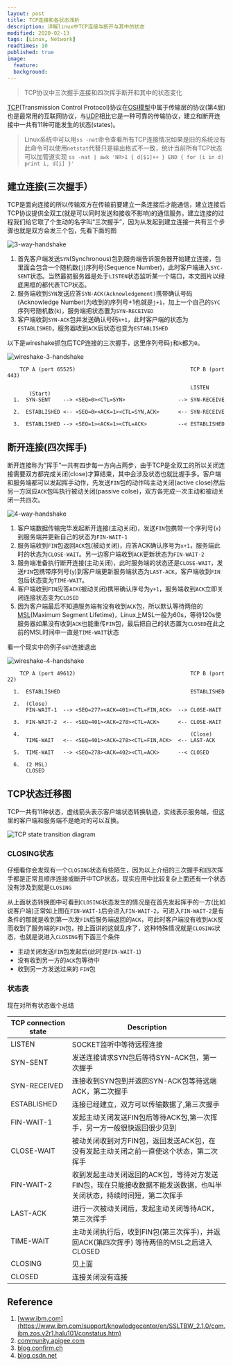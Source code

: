 ```yaml
---
layout: post
title: TCP连接和各状态浅析
description: 详解linux中TCP连接与断开与其中的状态
modified: 2020-02-13
tags: [Linux, Network]
readtimes: 10
published: true
image:
  feature:
  background: 
---
```


> TCP协议中三次握手连接和四次挥手断开和其中的状态变化

[TCP](https://en.wikipedia.org/wiki/Transmission_Control_Protocol)(Transmission Control Protocol)协议在[OSI模型](https://en.wikipedia.org/wiki/OSI_model)中属于传输层的协议(第4层)也是最常用的互联网协议，与[UDP](https://en.wikipedia.org/wiki/User_Datagram_Protocol)相比它是一种可靠的传输协议，建立和断开连接中一共有11种可能发生的状态(states)。

> Linux系统中可以用`ss -nat`命令查看所有TCP连接情况如果是旧的系统没有此命令可以使用`netstat`代替只是输出格式不一致，统计当前所有TCP状态可以加管道实现
> `ss -nat | awk 'NR>1 { d[$1]++ } END { for (i in d) print i, d[i] }'`

## 建立连接(三次握手）

TCP是面向连接的所以传输双方在传输前要建立一条连接后才能通信，建立连接后TCP协议提供全双⼯(就是可以同时发送和接收不影响)的通信服务。建立连接的过程我们给它取了个生动的名字叫“三次握手”，因为从发起到建立连接一共有三个步骤也就是双方会发三个包，先看下面的图

![3-way-handshake](https://img.fythonfang.com/3-way-handshake.jpg)

1. 首先客户端发送`SYN`(Synchronous)包到服务端告诉服务器开始建立连接，包里面会包含一个随机数(`j`)序列号(Sequence Number)，此时客户端进入`SYC-SENT`状态。当然最初服务器是处于`LISTEN`状态监听某一个端口，本文图片以绿底黑框的都代表TCP状态。
2. 服务端收到`SYN`发送应答`SYN-ACK(Acknowledgement)`携带确认号码(Acknowledge Number)为收到的序列号+1也就是`j+1`，加上一个自己的`SYC`序列号随机数(`k`)，服务端把状态置为`SYN-RECEIVED`
3. 客户端收到`SYN-ACK`包并发送确认号码`k+1`，此时客户端的状态为`ESTABLISHED`，服务器收到`ACK`后状态也变为`ESTABLISHED`

以下是wireshake抓包后TCP连接的三次握手，这里序列号码`j`和`k`都为`0`。

![wireshake-3-handshake](https://img.fythonfang.com/wireshark-3-way-handshake.png)

```
    TCP A (port 65525)                                     TCP B (port 443)

                                                           LISTEN
       (Start)
  1.  SYN-SENT    --> <SEQ=0><CTL=SYN>                 --> SYN-RECEIVE

  2.  ESTABLISHED <-- <SEQ=0><ACK=1><CTL=SYN,ACK>      <-- SYN-RECEIVE

  3.  ESTABLISHED --> <SEQ=1><ACK=1><CTL=ACK>          --< ESTABLISHED

```

## 断开连接(四次挥手)

断开连接称为“挥手”一共有四步每一方向占两步，由于TCP是全双工的所以关闭连接需要双方都完成关闭(close)才算结束，其中会涉及状态也就比握手多。客户端和服务端都可以发起挥手动作，先发送`FIN`包的动作叫主动关闭(active close)然后另一方回应`ACK`包叫执行被动关闭(passive colse)，双方各完成一次主动和被动关闭一共四次。

![4-way-handshake](https://img.fythonfang.com/4-way-handshake.jpg)

1. 客户端数据传输完毕发起断开连接(主动关闭)，发送`FIN`包携带一个序列号(`x`)到服务端并更新自己的状态为`FIN-WAIT-1`
2. 服务端收到`FIN`包返回`ACK`包(被动关闭)，应答ACK确认序号为`x+1`，服务端此时的状态为`CLOSE-WAIT`。另一边客户端收到`ACK`更新状态为`FIN-WAIT-2`
3. 服务端准备执行断开连接(主动关闭)，此时服务端的状态还是`CLOSE-WAIT`，发送`FIN`包携带序列号(`y`)到客户端更新服务端状态为`LAST-ACK`，客户端收到`FIN`包后状态变为`TIME-WAIT`。
4. 客户端收到`FIN`应答`ACK`(被动关闭)携带确认序号为`y+1`，服务端收到`ACK`立即关闭连接状态变为`CLOSED`
5. 因为客户端最后不知道服务端有没有收到`ACK`包，所以默认等待两倍的[MSL](https://en.wikipedia.org/wiki/Maximum_segment_lifetime)(Maximum Segment Lifetime)，Linux上MSL一般为60s，等待120s使服务器如果没有收到`ACK`也能重传`FIN`包，最后把自己的状态置为`CLOSED`在此之前的MSL时间中一直是`TIME-WAIT`状态

看一个现实中的例子ssh连接退出

![wireshake-4-handshake](https://img.fythonfang.com/wireshark-4-way-handshake.png)

```
    TCP A (port 49612)                                     TCP B (port 22)

  1.  ESTABLISHED                                          ESTABLISHED

  2.  (Close)
      FIN-WAIT-1  --> <SEQ=277><ACK=401><CTL=FIN,ACK>  --> CLOSE-WAIT

  3.  FIN-WAIT-2  <-- <SEQ=401><ACK=278><CTL=ACK>      <-- CLOSE-WAIT

  4.                                                       (Close)
      TIME-WAIT   <-- <SEQ=401><ACK=278><CTL=FIN,ACK>  <-- LAST-ACK

  5.  TIME-WAIT   --> <SEQ=278><ACK=402><CTL=ACK>      --< CLOSED

  6.  (2 MSL)
      CLOSED
```

## TCP状态迁移图

TCP一共有11种状态，虚线箭头表示客户端状态转换轨迹，实线表示服务端，但这里的客户端和服务端不是绝对的可以互换。

![TCP state transition diagram](https://img.fythonfang.com/TCP-state-transition-diagram.gif)

### CLOSING状态

仔细看你会发现有一个`CLOSING`状态有些陌生，因为以上介绍的三次握手和四次挥手都是正常且顺序连接或断开中TCP状态，现实应用中比较复杂上面还有一个状态没有涉及到就是`CLOSING`

从上面状态转换图中可看到`CLOSING`状态发生的情况是在首先发起挥手的一方(比如说客户端)正常如上图在`FIN-WAIT-1`后会进入`FIN-WAIT-2`，可进入`FIN-WAIT-2`是有条件的那就是收到第一次发`FIN`后服务端返回的`ACK`，可此时客户端没有收到`ACK`反而收到了服务端的`FIN`包，按上面讲的这就乱序了，这种特殊情况就是`CLOSING`状态，也就是说进入`CLOSING`有下面三个条件

- 主动关闭发送`FIN`包发起后(此时是`FIN-WAIT-1`)
- 没有收到另一方的`ACK`包等待中
- 收到另一方发送过来的 `FIN`包

### 状态表

现在对所有状态做个总结

| TCP connection state |                                          Description                                           |
| -------------------- | ---------------------------------------------------------------------------------------------- |
| LISTEN               | SOCKET监听中等待远程连接                                                                           |
| SYN-SENT             | 发送连接请求SYN包后等待SYN-ACK包，第一次握手                                                          |
| SYN-RECEIVED         | 连接收到SYN包到并返回SYN-ACK包等待远端ACK，第二次握手                                                  |
| ESTABLISHED          | 连接已经建立，双方可以传输数据了,第三次握手                                                            |
| FIN-WAIT-1           | 发起主动关闭发送FIN包后等待ACK包,第一次挥手，另一方一般很快返回很少见到                                     |
| CLOSE-WAIT           | 被动关闭收到对方FIN包，返回发送ACK包，在没有发起主动关闭之前一直使这个状态，第二次挥手                         |
| FIN-WAIT-2           | 收到发起主动关闭返回的ACK包，等待对方发送FIN包，现在只能接收数据不能发送数据，也叫半关闭状态，持续时间短，第二次挥手 |
| LAST-ACK             | 进行一次被动关闭后，发起主动关闭等待ACK，第三次挥手                                                      |
| TIME-WAIT            | 主动关闭执行后，收到FIN包(第三次挥手)，并返回ACK(第四次挥手) 等待两倍的MSL之后进入CLOSED                     |
| CLOSING             | 见上面                                                                                          |
| CLOSED              | 连接关闭没有连接                                                                                  |



## Reference

1. [www.ibm.com](https://www.ibm.com/support/knowledgecenter/en/SSLTBW_2.1.0/com.ibm.zos.v2r1.halu101/constatus.htm)
2. [community.apigee.com](https://community.apigee.com/articles/7970/tcp-states-explained.html)
3. [blog.confirm.ch](https://blog.confirm.ch/tcp-connection-states/)
4. [blog.csdn.net](https://blog.csdn.net/dog250/article/details/52070680)
